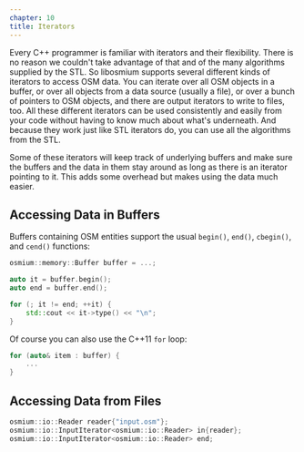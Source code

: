 ```yaml
---
chapter: 10
title: Iterators
---
```


Every C++ programmer is familiar with iterators and their flexibility. There is
no reason we couldn't take advantage of that and of the many algorithms
supplied by the STL. So libosmium supports several different kinds of
iterators to access OSM data. You can iterate over all OSM objects in a buffer,
or over all objects from a data source (usually a file), or over a bunch of
pointers to OSM objects, and there are output iterators to write to files, too.
All these different iterators can be used consistently and easily from your
code without having to know much about what's underneath. And because they work
just like STL iterators do, you can use all the algorithms from the STL.

Some of these iterators will keep track of underlying buffers and make sure the
buffers and the data in them stay around as long as there is an iterator
pointing to it. This adds some overhead but makes using the data much easier.

## Accessing Data in Buffers

Buffers containing OSM entities support the usual `begin()`, `end()`, `cbegin()`,
and `cend()` functions:

``` c++
osmium::memory::Buffer buffer = ...;

auto it = buffer.begin();
auto end = buffer.end();

for (; it != end; ++it) {
    std::cout << it->type() << "\n";
}
```

Of course you can also use the C++11 `for` loop:

``` c++
for (auto& item : buffer) {
    ...
}
```


## Accessing Data from Files

``` c++
osmium::io::Reader reader{"input.osm"};
osmium::io::InputIterator<osmium::io::Reader> in{reader};
osmium::io::InputIterator<osmium::io::Reader> end;
```

